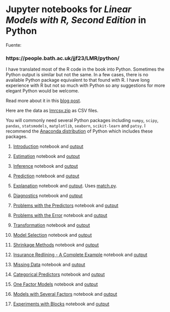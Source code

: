 
<div id="jupyter-notebooks-for-linear-models-with-r-second-edition-in-python" class="section level1">
<h1>Jupyter notebooks for <em>Linear Models with R, Second Edition</em> in Python</h1>
Fuente:<h3>https://people.bath.ac.uk/jjf23/LMR/python/</h3>
<p>I have translated most of the R code in the book into Python. Sometimes the Python output is similar but not the same. In a few cases, there is no available Python package equivalent to that found with R. I have long experience with R but not so much with Python so any suggestions for more elegant Python would be welcome.</p>
<p>Read more about it in this <a href="https://wordpress.com/post/farawaystatistics.wordpress.com/478">blog post</a>.</p>
<p>Here are the data as <a href="https://people.bath.ac.uk/jjf23/LMR/python/lmrcsv.zip" class="uri">lmrcsv.zip</a> as CSV files.</p>
<p>You will commonly need several Python packages including <code>numpy</code>, <code>scipy</code>, <code>pandas</code>, <code>statsmodels</code>, <code>matplotlib</code>, <code>seaborn</code>, <code>scikit-learn</code> and <code>patsy</code>. I recommend the <a href="https://www.anaconda.com/download/">Anaconda distribution</a> of Python which includes these packages.</p>
<ol style="list-style-type: decimal">
<li><p><a href="https://people.bath.ac.uk/jjf23/LMR/python/intro.ipynb">Introduction</a> notebook and <a href="https://people.bath.ac.uk/jjf23/LMR/python/intro.html">output</a></p></li>
<li><p><a href="https://people.bath.ac.uk/jjf23/LMR/python/estim.ipynb">Estimation</a> notebook and <a href="https://people.bath.ac.uk/jjf23/LMR/python/estim.html">output</a></p></li>
<li><p><a href="https://people.bath.ac.uk/jjf23/LMR/python/infer.ipynb">Inference</a> notebook and <a href="https://people.bath.ac.uk/jjf23/LMR/python/infer.html">output</a></p></li>
<li><p><a href="https://people.bath.ac.uk/jjf23/LMR/python/predict.ipynb">Prediction</a> notebook and <a href="https://people.bath.ac.uk/jjf23/LMR/python/predict.html">output</a></p></li>
<li><p><a href="https://people.bath.ac.uk/jjf23/LMR/python/explanation.ipynb">Explanation</a> notebook and <a href="https://people.bath.ac.uk/jjf23/LMR/python/explanation.html">output</a>. Uses <a href="https://people.bath.ac.uk/jjf23/LMR/python/match.py" class="uri">match.py</a>.</p></li>
<li><p><a href="https://people.bath.ac.uk/jjf23/LMR/python/diag.ipynb">Diagnostics</a> notebook and <a href="https://people.bath.ac.uk/jjf23/LMR/python/diag.html">output</a></p></li>
<li><p><a href="https://people.bath.ac.uk/jjf23/LMR/python/errvar.ipynb">Problems with the Predictors</a> notebook and <a href="https://people.bath.ac.uk/jjf23/LMR/python/errvar.html">output</a></p></li>
<li><p><a href="https://people.bath.ac.uk/jjf23/LMR/python/errprob.ipynb">Problems with the Error</a> notebook and <a href="https://people.bath.ac.uk/jjf23/LMR/python/errprob.html">output</a></p></li>
<li><p><a href="https://people.bath.ac.uk/jjf23/LMR/python/trans.ipynb">Transformation</a> notebook and <a href="https://people.bath.ac.uk/jjf23/LMR/python/trans.html">output</a></p></li>
<li><p><a href="https://people.bath.ac.uk/jjf23/LMR/python/varsel.ipynb">Model Selection</a> notebook and <a href="https://people.bath.ac.uk/jjf23/LMR/python/varsel.html">output</a></p></li>
<li><p><a href="https://people.bath.ac.uk/jjf23/LMR/python/shrink.ipynb">Shrinkage Methods</a> notebook and <a href="https://people.bath.ac.uk/jjf23/LMR/python/shrink.html">output</a></p></li>
<li><p><a href="https://people.bath.ac.uk/jjf23/LMR/python/chicago.ipynb">Insurance Redlining - A Complete Example</a> notebook and <a href="https://people.bath.ac.uk/jjf23/LMR/python/chicago.html">output</a></p></li>
<li><p><a href="https://people.bath.ac.uk/jjf23/LMR/python/missing.ipynb">Missing Data</a> notebook and <a href="https://people.bath.ac.uk/jjf23/LMR/python/missing.html">output</a></p></li>
<li><p><a href="https://people.bath.ac.uk/jjf23/LMR/python/factor.ipynb">Categorical Predictors</a> notebook and <a href="https://people.bath.ac.uk/jjf23/LMR/python/factor.html">output</a></p></li>
<li><p><a href="https://people.bath.ac.uk/jjf23/LMR/python/onewayanova.ipynb">One Factor Models</a> notebook and <a href="https://people.bath.ac.uk/jjf23/LMR/python/onewayanova.html">output</a></p></li>
<li><p><a href="https://people.bath.ac.uk/jjf23/LMR/python/multianova.ipynb">Models with Several Factors</a> notebook and <a href="https://people.bath.ac.uk/jjf23/LMR/python/multianova.html">output</a></p></li>
<li><p><a href="https://people.bath.ac.uk/jjf23/LMR/python/block.ipynb">Experiments with Blocks</a> notebook and <a href="https://people.bath.ac.uk/jjf23/LMR/python/block.html">output</a></p></li>
</ol>
</div>


